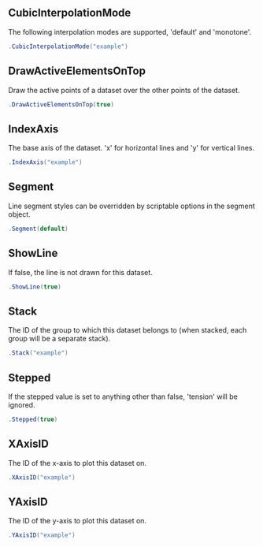 ## CubicInterpolationMode
The following interpolation modes are supported, 'default' and 'monotone'.
```csharp
.CubicInterpolationMode("example")
```

## DrawActiveElementsOnTop
Draw the active points of a dataset over the other points of the dataset.
```csharp
.DrawActiveElementsOnTop(true)
```

## IndexAxis
The base axis of the dataset. 'x' for horizontal lines and 'y' for vertical lines.
```csharp
.IndexAxis("example")
```

## Segment
Line segment styles can be overridden by scriptable options in the segment object.
```csharp
.Segment(default)
```

## ShowLine
If false, the line is not drawn for this dataset.
```csharp
.ShowLine(true)
```

## Stack
The ID of the group to which this dataset belongs to (when stacked, each group will be a separate stack).
```csharp
.Stack("example")
```

## Stepped
If the stepped value is set to anything other than false, 'tension' will be ignored.
```csharp
.Stepped(true)
```

## XAxisID
The ID of the x-axis to plot this dataset on.
```csharp
.XAxisID("example")
```

## YAxisID
The ID of the y-axis to plot this dataset on.
```csharp
.YAxisID("example")
```

